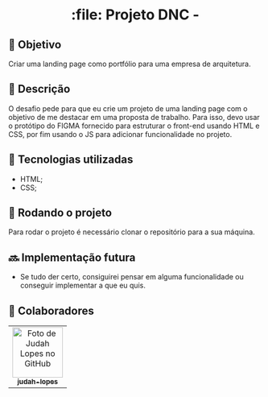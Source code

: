<h1 align="center">:file: Projeto DNC -</h1>

## :dart: Objetivo

Criar uma landing page como portfólio para uma empresa de arquitetura.

## :memo: Descrição

O desafio pede para que eu crie um projeto de uma landing page com o objetivo de me destacar em
uma proposta de trabalho. Para isso, devo usar o protótipo do FIGMA fornecido para estruturar
o front-end usando HTML e CSS, por fim usando o JS para adicionar funcionalidade no projeto.

## :wrench: Tecnologias utilizadas

-   HTML;
-   CSS;

## :rocket: Rodando o projeto

Para rodar o projeto é necessário clonar o repositório para a sua máquina.

## :soon: Implementação futura

-   Se tudo der certo, consiguirei pensar em alguma funcionalidade ou conseguir implementar
    a que eu quis.

## :handshake: Colaboradores

<table>
  <tr>
    <td align="center">
      <a href="https://github.com/judah-lopes">
        <img src="https://avatars.githubusercontent.com/u/134812191?s=400&u=00a571215f2ea321a8738af235cea655e1e36ec6&v=4" width="100px;" alt="Foto de Judah Lopes no GitHub"/><br>
        <sub>
          <b>judah-lopes</b>
        </sub>
      </a>
    </td>
  </tr>
</table>
